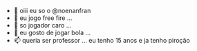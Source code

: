 - 👋 oiii eu so o @noenanfran
- 👀 eu jogo free fire  ...
- 🌱 so jogador caro  ...
- 💞️ eu gosto de jogar bola ...
- 📫 queria ser professor ...
eu tenho 15 anos e ja tenho piroção
<!---
noenanfran/noenanfran is a ✨ special ✨ repository because its `README.md` (this file) appears on your GitHub profile.
You can click the Preview link to take a look at your changes.
--->
